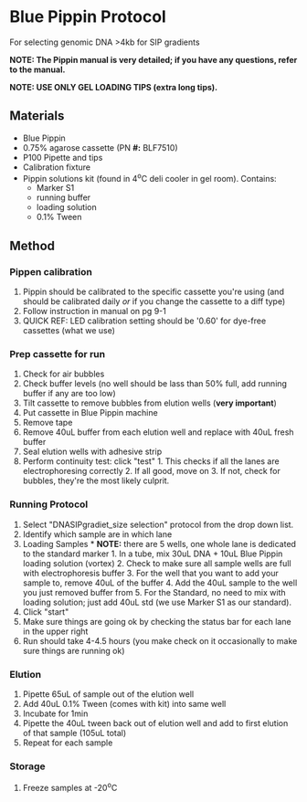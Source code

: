 # Blue Pippin Protocol

For selecting genomic DNA >4kb for SIP gradients

**NOTE: The Pippin manual is very detailed; if you have any questions, refer to the manual.**

**NOTE: USE ONLY GEL LOADING TIPS (extra long tips).**

## Materials

* Blue Pippin
* 0.75% agarose cassette (PN **#:** BLF7510)
* P100 Pipette and tips
* Calibration fixture
* Pippin solutions kit (found in 4<sup>o</sup>C deli cooler in gel room). Contains:
    * Marker S1
    * running buffer
    * loading solution
    * 0.1% Tween

## Method

### Pippen calibration

  1. Pippin should be calibrated to the specific cassette you're using (and should be calibrated daily _or_ if you change the cassette to a diff type)
  1. Follow instruction in manual on pg 9-1
  2. QUICK REF: LED calibration setting should be '0.60' for dye-free cassettes (what we use)

### Prep cassette for run

  1. Check for air bubbles
  2. Check buffer levels (no well should be lass than 50% full, add running buffer if any are too low)
  3. Tilt cassette to remove bubbles from elution wells (__very important__)
  4. Put cassette in Blue Pippin machine
  5. Remove tape
  6. Remove 40uL buffer from each elution well and replace with 40uL fresh buffer
  7. Seal elution wells with adhesive strip
  8. Perform continuity test: click "test"
    1. This checks if all the lanes are electrophoresing correctly
    2. If all good, move on
    3. If not, check for bubbles, they're the most likely culprit.

### Running Protocol

  1. Select "DNASIPgradiet\_size selection" protocol from the drop down list.
  2. Identify which sample are in which lane
  3. Loading Samples
    * __NOTE:__ there are 5 wells, one whole lane is dedicated to the standard marker
    1. In a tube, mix 30uL DNA + 10uL Blue Pippin loading solution (vortex)
    2. Check to make sure all sample wells are full with electrophoresis buffer
    3. For the well that you want to add your sample to, remove 40uL of the buffer
    4. Add the 40uL sample to the well you just removed buffer from
    5. For the Standard, no need to mix with loading solution; just add 40uL std (we use Marker S1 as our standard).
  1. Click "start"
  2. Make sure things are going ok by checking the status bar for each lane in the upper right
  3. Run should take 4-4.5 hours (you make check on it occasionally to make sure things are running ok)

### Elution
  1. Pipette 65uL of sample out of the elution well
  2. Add 40uL 0.1\% Tween (comes with kit) into same well
  3. Incubate for 1min
  4. Pipette the 40uL tween back out of elution well and add to first elution of that sample (105uL total)
  5. Repeat for each sample

### Storage

   1. Freeze samples at -20<sup>o</sup>C
